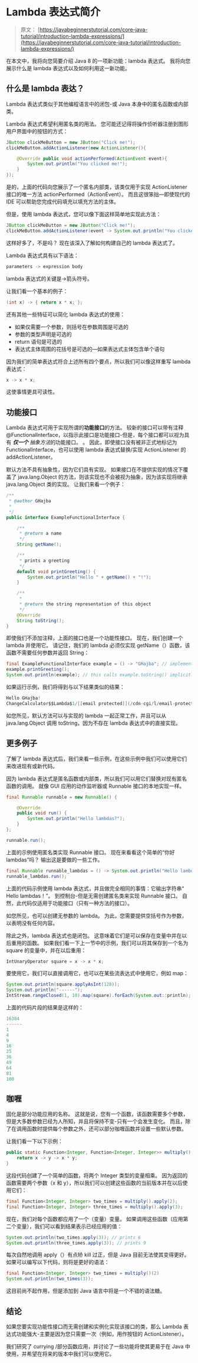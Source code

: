 # Lambda 表达式简介

> 原文： [https://javabeginnerstutorial.com/core-java-tutorial/introduction-lambda-expressions/](https://javabeginnerstutorial.com/core-java-tutorial/introduction-lambda-expressions/)

在本文中，我将向您简要介绍 Java 8 的一项新功能：lambda 表达式。 我将向您展示什么是 lambda 表达式以及如何利用这一新功能。

## 什么是 lambda 表达？

Lambda 表达式类似于其他编程语言中的闭包-或 Java 本身中的匿名函数或内部类。

Lambda 表达式希望利用匿名类的用法。 您可能还记得将操作侦听器注册到图形用户界面中的按钮的方式：

```java
JButton clickMeButton = new JButton("Click me!");
clickMeButton.addActionListener(new ActionListener(){

    @Override public void actionPerformed(ActionEvent event){
        System.out.println("You clicked me!");
    }
});
```

是的，上面的代码向您展示了一个匿名内部类，该类仅用于实现 ActionListener 接口的唯一方法 actionPerformed（ActionEvent）。 而且这很笨拙—即使现代的 IDE 可以帮助您完成代码填充以填充方法的主体。

但是，使用 lambda 表达式，您可以像下面这样简单地实现此方法：

```java
JButton clickMeButton = new JButton("Click me!");
clickMeButton.addActionListener(event -> System.out.println("You clicked me!"));
```

这样好多了，不是吗？ 现在该深入了解如何构建自己的 lambda 表达式了。

Lambda 表达式具有以下语法：

```java
parameters -> expression body
```

lambda 表达式的关键是->箭头符号。

让我们看一个基本的例子：

```java
(int x) -> { return x * x; };
```

还有其他一些特征可以简化 lambda 表达式的使用：

*   如果仅需要一个参数，则括号在参数周围是可选的
*   参数的类型声明是可选的
*   return 语句是可选的
*   表达式主体周围的花括号是可选的—如果表达式主体包含单个语句

因为我们的简单表达式符合上述所有四个要点，所以我们可以像这样重写 lambda 表达式：

```java
x -> x * x;
```

这使事情更具可读性。

## 功能接口

Lambda 表达式可用于实现所谓的**功能接口**的方法。 较新的接口可以带有注释@FunctionalInterface，以指示此接口是功能接口-但是，每个接口都可以视为具有 ***仅一个*** *抽象方法*的功能接口。 。 因此，即使接口没有被非正式地标记为 FunctionalInterface，也可以使用 lambda 表达式替换/实现 ActionListener 的 addActionListener。

默认方法不具有抽象性，因为它们具有实现。 如果接口在不提供实现的情况下覆盖了 java.lang.Object 的方法，则该实现也不会被视为抽象，因为该实现将继承 java.lang.Object 类的实现。 让我们来看一个例子：

```java
/**
 * @author GHajba
 *
 */
public interface ExampleFunctionalInterface {

    /**
     * @return a name
     */
    String getName();

    /**
     * prints a greeting
     */
    default void printGreeting() {
        System.out.println("Hello " + getName() + "!");
    }

    /**
     *
     * @return the string representation of this object
     */
    @Override
    String toString();
}
```

即使我们不添加注释，上面的接口也是一个功能性接口。 现在，我们创建一个 lambda 并使用它。 请记住，我们的 lambda 必须仅实现 getName（）函数，该函数不需要任何参数并返回 String：

```java
final ExampleFunctionalInterface example = () -> "GHajba"; // implements the getName() function
example.printGreeting();
System.out.println(example); // this calls example.toString() implicitly
```

如果运行示例，我们将得到与以下结果类似的结果：

```java
Hello GHajba!
ChangeCalculator$$Lambda$1/[[email protected]](/cdn-cgi/l/email-protection)
```

如您所见，默认方法可以与实现的 lambda 一起正常工作，并且可以从 java.lang.Object 调用 toString，因为不存在 lambda 表达式中的直接实现。

## 更多例子

了解了 lambda 表达式后，我们来看一些示例，在这些示例中我们可以使用它们来改进现有或新代码。

因为 lambda 表达式是匿名函数或内部类，所以我们可以用它们替换对现有匿名函数的调用。 就像 GUI 应用的动作监听器或 Runnable 接口的本地实现一样。

```java
final Runnable runnable = new Runnable() {

    @Override
    public void run() {
        System.out.println("Hello lambdas?");
    }
};

runnable.run();
```

上面的示例使用匿名类实现 Runnable 接口。 现在来看看这个简单的“你好 lambdas”吗？ 输出这是要做的一些工作。

```java
final Runnable runnable_lambdas = () -> System.out.println("Hello lambdas!");
runnable_lambdas.run();
```

上面的代码示例使用 lambda 表达式，并且做完全相同的事情：它输出字符串“ Hello lambdas！”。 到控制台-但是无需创建匿名类来实现 Runnable 接口。 自然，此代码仅适用于功能接口（只有一种方法的接口）。

如您所见，也可以创建无参数的 lambda。 为此，您需要提供空括号作为参数，以表明没有任何内容。

除此之外，lambda 表达式也是闭包。 这意味着它们是可以保存在变量中并在以后重用的函数。 如果我们看一下上一节中的示例，我们可以将其保存到一个名为 square 的变量中，并在以后重用：

```java
IntUnaryOperator square = x -> x * x;
```

要使用它，我们可以直接调用它，也可以在某些流表达式中使用它，例如 map：

```java
System.out.println(square.applyAsInt(128));
System.out.println("------");
IntStream.rangeClosed(1, 10).map(square).forEach(System.out::println);
```

上面的代码片段的结果是这样的：

```java
16384
------
1
4
9
16
25
36
49
64
81
100
```

## 咖喱

固化是部分功能应用的名称。 这就是说，您有一个函数，该函数需要多个参数，但是大多数参数已经为人所知，并且将保持不变-只有一个会发生变化。 而且，除了在调用函数时提供每个参数之外，还可以部分咖喱函数并设置一些默认参数。

让我们看一下以下示例：

```java
public static Function<Integer, Function<Integer, Integer>> multiply() {
    return x -> y -> x * y;
}
```

这段代码创建了一个简单的函数，将两个 Integer 类型的变量相乘。 因为返回的函数需要两个参数（x 和 y），所以我们可以创建这些函数的当前版本并在以后使用它们：

```java
final Function<Integer, Integer> two_times = multiply().apply(2);
final Function<Integer, Integer> three_times = multiply().apply(3);
```

现在，我们对每个函数都应用了一个（变量）变量。 如果调用这些函数（应用第二个变量），我们可以看到结果表示已经应用的值：

```java
System.out.println(two_times.apply(3)); // prints 6
System.out.println(three_times.apply(3)); // prints 9
```

每次自然地调用 apply（）有点矫 kill 过正，但是 Java 目前无法使其变得更好。 如果可以编写以下代码，则将是更好的语法：

```java
final Function<Integer, Integer> two_times = multiply()(2)
System.out.println(two_times(3));
```

这目前尚不起作用，但是添加到 Java 语言中将是一个不错的语法糖。

## 结论

如果您要实现功能性接口而无需创建和实例化实现该接口的类，那么 Lambda 表达式功能强大-主要是因为您只需要一次（例如，用作按钮的 ActionListener）。

我们研究了 currying /部分函数应用，并讨论了一些功能将使其更易于在 Java 中使用，并希望在将来的版本中我们可以使用它。